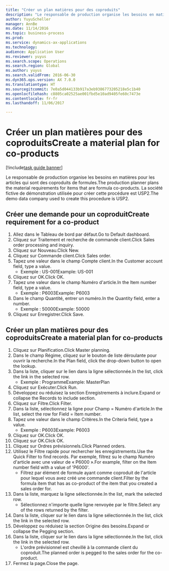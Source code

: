 ```yaml
--- 
title: "Créer un plan matières pour des coproduits"
description: "Le responsable de production organise les besoins en matières pour les articles qui sont des coproduits de formules."
author: YuyuScheller
manager: AnnBe
ms.date: 11/14/2016
ms.topic: business-process
ms.prod: 
ms.service: dynamics-ax-applications
ms.technology: 
audience: Application User
ms.reviewer: yuyus
ms.search.scope: Operations
ms.search.region: Global
ms.author: yuyus
ms.search.validFrom: 2016-06-30
ms.dyn365.ops.version: AX 7.0.0
ms.translationtype: HT
ms.sourcegitcommit: 7e0a5d044133b917a3eb9386773205218e5c1b40
ms.openlocfilehash: c8805ca02525ae001fbd5e10ad9405fe60c7473e
ms.contentlocale: fr-fr
ms.lasthandoff: 11/06/2017

---
```

# <a name="create-a-material-plan-for-co-products"></a><span data-ttu-id="04d84-103">Créer un plan matières pour des coproduits</span><span class="sxs-lookup"><span data-stu-id="04d84-103">Create a material plan for co-products</span></span>

[!include[task guide banner](../../includes/task-guide-banner.md)]

<span data-ttu-id="04d84-104">Le responsable de production organise les besoins en matières pour les articles qui sont des coproduits de formules.</span><span class="sxs-lookup"><span data-stu-id="04d84-104">The production planner plans the material requirements for items that are formula co-products.</span></span> <span data-ttu-id="04d84-105">La société fictive de démonstration utilisée pour créer cette procédure est USP2.</span><span class="sxs-lookup"><span data-stu-id="04d84-105">The demo data company used to create this procedure is USP2.</span></span>


## <a name="create-requirement-for-a-co-product"></a><span data-ttu-id="04d84-106">Créer une demande pour un coproduit</span><span class="sxs-lookup"><span data-stu-id="04d84-106">Create requirement for a co-product</span></span>
1. <span data-ttu-id="04d84-107">Allez dans le Tableau de bord par défaut.</span><span class="sxs-lookup"><span data-stu-id="04d84-107">Go to Default dashboard.</span></span>
2. <span data-ttu-id="04d84-108">Cliquez sur Traitement et recherche de commande client.</span><span class="sxs-lookup"><span data-stu-id="04d84-108">Click Sales order processing and inquiry.</span></span>
3. <span data-ttu-id="04d84-109">Cliquez sur Nouveau.</span><span class="sxs-lookup"><span data-stu-id="04d84-109">Click New.</span></span>
4. <span data-ttu-id="04d84-110">Cliquez sur Commande client.</span><span class="sxs-lookup"><span data-stu-id="04d84-110">Click Sales order.</span></span>
5. <span data-ttu-id="04d84-111">Tapez une valeur dans le champ Compte client.</span><span class="sxs-lookup"><span data-stu-id="04d84-111">In the Customer account field, type a value.</span></span>
    * <span data-ttu-id="04d84-112">Exemple : US-001</span><span class="sxs-lookup"><span data-stu-id="04d84-112">Example: US-001</span></span>  
6. <span data-ttu-id="04d84-113">Cliquez sur OK.</span><span class="sxs-lookup"><span data-stu-id="04d84-113">Click OK.</span></span>
7. <span data-ttu-id="04d84-114">Tapez une valeur dans le champ Numéro d'article.</span><span class="sxs-lookup"><span data-stu-id="04d84-114">In the Item number field, type a value.</span></span>
    * <span data-ttu-id="04d84-115">Exemple : P6003</span><span class="sxs-lookup"><span data-stu-id="04d84-115">Example: P6003</span></span>  
8. <span data-ttu-id="04d84-116">Dans le champ Quantité, entrer un numéro.</span><span class="sxs-lookup"><span data-stu-id="04d84-116">In the Quantity field, enter a number.</span></span>
    * <span data-ttu-id="04d84-117">Exemple : 50000</span><span class="sxs-lookup"><span data-stu-id="04d84-117">Example: 50000</span></span>  
9. <span data-ttu-id="04d84-118">Cliquez sur Enregistrer.</span><span class="sxs-lookup"><span data-stu-id="04d84-118">Click Save.</span></span>

## <a name="create-a-material-plan-for-co-products"></a><span data-ttu-id="04d84-119">Créer un plan matières pour des coproduits</span><span class="sxs-lookup"><span data-stu-id="04d84-119">Create a material plan for co-products</span></span>
1. <span data-ttu-id="04d84-120">Cliquez sur Planification.</span><span class="sxs-lookup"><span data-stu-id="04d84-120">Click Master planning.</span></span>
2. <span data-ttu-id="04d84-121">Dans le champ Régime, cliquez sur le bouton de liste déroulante pour ouvrir la recherche.</span><span class="sxs-lookup"><span data-stu-id="04d84-121">In the Plan field, click the drop-down button to open the lookup.</span></span>
3. <span data-ttu-id="04d84-122">Dans la liste, cliquer sur le lien dans la ligne sélectionnée.</span><span class="sxs-lookup"><span data-stu-id="04d84-122">In the list, click the link in the selected row.</span></span>
    * <span data-ttu-id="04d84-123">Exemple : Programme</span><span class="sxs-lookup"><span data-stu-id="04d84-123">Example: MasterPlan</span></span>  
4. <span data-ttu-id="04d84-124">Cliquez sur Exécuter.</span><span class="sxs-lookup"><span data-stu-id="04d84-124">Click Run.</span></span>
5. <span data-ttu-id="04d84-125">Développez ou réduisez la section Enregistrements à inclure.</span><span class="sxs-lookup"><span data-stu-id="04d84-125">Expand or collapse the Records to include section.</span></span>
6. <span data-ttu-id="04d84-126">Cliquez sur Filtre.</span><span class="sxs-lookup"><span data-stu-id="04d84-126">Click Filter.</span></span>
7. <span data-ttu-id="04d84-127">Dans la liste, sélectionnez la ligne pour Champ = Numéro d'article.</span><span class="sxs-lookup"><span data-stu-id="04d84-127">In the list, select the row for Field = Item number.</span></span>
8. <span data-ttu-id="04d84-128">Tapez une valeur dans le champ Critères.</span><span class="sxs-lookup"><span data-stu-id="04d84-128">In the Criteria field, type a value.</span></span>
    * <span data-ttu-id="04d84-129">Exemple : P6003</span><span class="sxs-lookup"><span data-stu-id="04d84-129">Example: P6003</span></span>  
9. <span data-ttu-id="04d84-130">Cliquez sur OK.</span><span class="sxs-lookup"><span data-stu-id="04d84-130">Click OK.</span></span>
10. <span data-ttu-id="04d84-131">Cliquez sur OK.</span><span class="sxs-lookup"><span data-stu-id="04d84-131">Click OK.</span></span>
11. <span data-ttu-id="04d84-132">Cliquez sur Ordres prévisionnels.</span><span class="sxs-lookup"><span data-stu-id="04d84-132">Click Planned orders.</span></span>
12. <span data-ttu-id="04d84-133">Utilisez le Filtre rapide pour rechercher les enregistrements.</span><span class="sxs-lookup"><span data-stu-id="04d84-133">Use the Quick Filter to find records.</span></span> <span data-ttu-id="04d84-134">Par exemple, filtrez su le champ Numéro d'article avec une valeur de « P6000 ».</span><span class="sxs-lookup"><span data-stu-id="04d84-134">For example, filter on the Item number field with a value of 'P6000'.</span></span>
    * <span data-ttu-id="04d84-135">Filtrez par élément de formule ayant comme coproduit de l'article pour lequel vous avez créé une commande client.</span><span class="sxs-lookup"><span data-stu-id="04d84-135">Filter by the formula item that has as co-product of the item that you created a sales order for.</span></span>  
13. <span data-ttu-id="04d84-136">Dans la liste, marquez la ligne sélectionnée.</span><span class="sxs-lookup"><span data-stu-id="04d84-136">In the list, mark the selected row.</span></span>
    * <span data-ttu-id="04d84-137">Sélectionnez n'importe quelle ligne renvoyée par le filtre.</span><span class="sxs-lookup"><span data-stu-id="04d84-137">Select any of the rows returned by the filter.</span></span>  
14. <span data-ttu-id="04d84-138">Dans la liste, cliquer sur le lien dans la ligne sélectionnée.</span><span class="sxs-lookup"><span data-stu-id="04d84-138">In the list, click the link in the selected row.</span></span>
15. <span data-ttu-id="04d84-139">Développez ou réduisez la section Origine des besoins.</span><span class="sxs-lookup"><span data-stu-id="04d84-139">Expand or collapse the Pegging section.</span></span>
16. <span data-ttu-id="04d84-140">Dans la liste, cliquer sur le lien dans la ligne sélectionnée.</span><span class="sxs-lookup"><span data-stu-id="04d84-140">In the list, click the link in the selected row.</span></span>
    * <span data-ttu-id="04d84-141">L'ordre prévisionnel est chevillé à la commande client du coproduit.</span><span class="sxs-lookup"><span data-stu-id="04d84-141">The planned order is pegged to the sales order for the co-product.</span></span>  
17. <span data-ttu-id="04d84-142">Fermez la page.</span><span class="sxs-lookup"><span data-stu-id="04d84-142">Close the page.</span></span>


